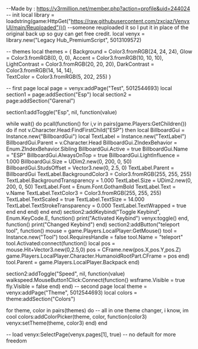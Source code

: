 
--Made by : https://v3rmillion.net/member.php?action=profile&uid=244024
-- init
local library = loadstring(game:HttpGet("https://raw.githubusercontent.com/zxciaz/VenyxUI/main/Reuploaded"))() --someone reuploaded it so I put it in place of the original back up so guy can get free credit.
local venyx = library.new("Legacy Hub_PremiumScript", 5013109572)

-- themes
local themes = {
Background = Color3.fromRGB(24, 24, 24),
Glow = Color3.fromRGB(0, 0, 0),
Accent = Color3.fromRGB(10, 10, 10),
LightContrast = Color3.fromRGB(20, 20, 20),
DarkContrast = Color3.fromRGB(14, 14, 14),  
TextColor = Color3.fromRGB(5, 202, 255)
}

-- first page
local page = venyx:addPage("Test", 5012544693)
local section1 = page:addSection("Esp")
local section2 = page:addSection("Garenal")

section1:addToggle("Esp", nil, function(value)

while wait() do
     pcall(function()
       for i,v in pairs(game.Players:GetChildren()) do
            if not v.Character.Head:FindFirstChild("ESP") then
                local BillboardGui = Instance.new("BillboardGui")
                local TextLabel = Instance.new("TextLabel")
                BillboardGui.Parent = v.Character.Head
                BillboardGui.ZIndexBehavior = Enum.ZIndexBehavior.Sibling
                BillboardGui.Active = true
                BillboardGui.Name = "ESP"
                BillboardGui.AlwaysOnTop = true
                BillboardGui.LightInfluence = 1.000
                BillboardGui.Size = UDim2.new(0, 200, 0, 50)
                BillboardGui.StudsOffset = Vector3.new(0, 2.5, 0)
                TextLabel.Parent = BillboardGui
                TextLabel.BackgroundColor3 = Color3.fromRGB(255, 255, 255)
                TextLabel.BackgroundTransparency = 1.000
                TextLabel.Size = UDim2.new(0, 200, 0, 50)
                TextLabel.Font = Enum.Font.GothamBold
                TextLabel.Text = v.Name
                TextLabel.TextColor3 = Color3.fromRGB(255, 255, 255)
                TextLabel.TextScaled = true
                TextLabel.TextSize = 14.000
                TextLabel.TextStrokeTransparency = 0.000
                TextLabel.TextWrapped = true
            end
        end
    end) 
end
end)
section2:addKeybind("Toggle Keybind", Enum.KeyCode.E, function()
print("Activated Keybind")
venyx:toggle()
end, function()
print("Changed Keybind")
end)
section2:addButton("teleport tool", function()
mouse = game.Players.LocalPlayer:GetMouse()
tool = Instance.new("Tool")
tool.RequiresHandle = false
tool.Name = "teleport"
tool.Activated:connect(function()
local pos = mouse.Hit+Vector3.new(0,2.5,0)
pos = CFrame.new(pos.X,pos.Y,pos.Z)
game.Players.LocalPlayer.Character.HumanoidRootPart.CFrame = pos
end)
tool.Parent = game.Players.LocalPlayer.Backpack
end)

section2:addToggle("Speed", nil, function(value)
    walkspeed.MouseButton1Click:Connect(function()
    wsframe.Visible = true
    fly.Visible = false
end)
end)
-- second page
local theme = venyx:addPage("Theme", 5012544693)
local colors = theme:addSection("Colors")

for theme, color in pairs(themes) do -- all in one theme changer, i know, im cool
colors:addColorPicker(theme, color, function(color3)
venyx:setTheme(theme, color3)
end)
end

-- load
venyx:SelectPage(venyx.pages[1], true) -- no default for more freedom
